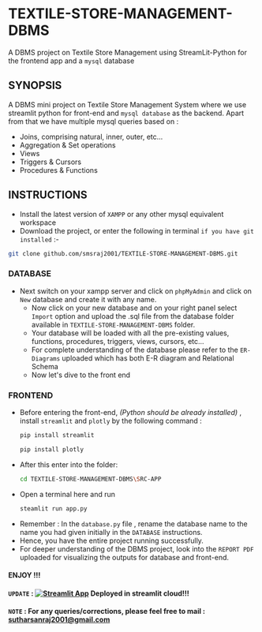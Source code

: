 # TEXTILE-STORE-MANAGEMENT-DBMS
A DBMS project on Textile Store Management using StreamLit-Python for the frontend app and a ```mysql``` database

## SYNOPSIS

A DBMS mini project on Textile Store Management System where we use streamlit python for front-end and ```mysql database``` as the backend. Apart from that we have multiple mysql queries based on :
- Joins, comprising natural, inner, outer, etc...
- Aggregation & Set operations
- Views
- Triggers & Cursors
- Procedures & Functions

## INSTRUCTIONS
- Install the latest version of ```XAMPP``` or any other mysql equivalent workspace
- Download the project, or enter the following in terminal ```if you have git installed``` :-
```bash 
git clone github.com/smsraj2001/TEXTILE-STORE-MANAGEMENT-DBMS.git
```
### DATABASE
- Next switch on your xampp server and click on `phpMyAdmin` and click on `New` database and create it with any name.
  - Now click on your new database and on your right panel select `Import` option and upload the .sql file from the database folder available in `TEXTILE-STORE-MANAGEMENT-DBMS` folder.
  - Your database will be loaded with all the pre-existing values, functions, procedures, triggers, views, cursors, etc...
  - For complete understanding of the database please refer to the `ER-Diagrams` uploaded which has both E-R diagram and Relational Schema
  - Now let's dive to the front end

### FRONTEND
- Before entering the front-end, *(Python should be already installed)* , install `streamlit` and `plotly` by the following command :
  ```bash 
  pip install streamlit
  ```
  ```bash 
  pip install plotly
  ```
- After this enter into the folder:
  ```bash 
  cd TEXTILE-STORE-MANAGEMENT-DBMS\SRC-APP
  ```
- Open a terminal here and run 
  ```bash 
  steamlit run app.py
  ```
- Remember : In the ```database.py``` file , rename the database name to the name you had given initially in the ```DATABASE``` instructions.
- Hence, you have the entire project running successfully.
- For deeper understanding of the DBMS project, look into the ```REPORT PDF``` uploaded for visualizing the outputs for database and front-end.

#### ENJOY !!!

#### ```UPDATE``` : [![Streamlit App](https://static.streamlit.io/badges/streamlit_badge_black_white.svg)](https://smsraj2001-textile-app-deploy-app-1915bc.streamlit.app/) Deployed in streamlit cloud!!!
#### ```NOTE``` : For any queries/corrections, please feel free to mail : sutharsanraj2001@gmail.com

  
